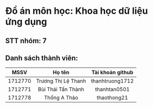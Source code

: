 # Đồ án môn học: Khoa học dữ liệu ứng dụng
## STT nhóm: 7
## Danh sách thành viên:
| MSSV  | Họ tên  | Tài khoản github  |
|:-----:|:-------:|:-----------------:|
1712770|Trương Thị Lệ Thanh|thanhtruong1712|
1712771|Bùi Thái Tấn Thành|thanhtan0501|
1712778|Thống A Thảo|thaothong21|
